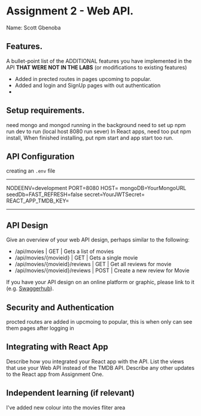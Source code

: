# Assignment 2 - Web API.

Name: Scott Gbenoba

## Features.

A bullet-point list of the ADDITIONAL features you have implemented in the API **THAT WERE NOT IN THE LABS** (or modifications to existing features)

 + Added in prected routes in pages upcoming to popular. 
 + Added and login and SignUp pages with out authentication
 + 

## Setup requirements.

need mongo and mongod running in the background
need to set up npm run dev to run (local host 8080 run sever)
In React apps, need too put npm install, When finished installing, put npm start and app start too run.

## API Configuration

 creating an `.env` file 

______________________
NODEENV=development
PORT=8080
HOST=
mongoDB=YourMongoURL
seedDb=FAST_REFRESH=false
secret=YourJWTSecret= REACT_APP_TMDB_KEY=
______________________

## API Design
Give an overview of your web API design, perhaps similar to the following: 

- /api/movies | GET | Gets a list of movies 
- /api/movies/{movieid} | GET | Gets a single movie 
- /api/movies/{movieid}/reviews | GET | Get all reviews for movie 
- /api/movies/{movieid}/reviews | POST | Create a new review for Movie 

If you have your API design on an online platform or graphic, please link to it (e.g. [Swaggerhub](https://app.swaggerhub.com/)).

## Security and Authentication

procted routes are added in upcmoing to popular, this is when only can see them pages after logging in

## Integrating with React App

Describe how you integrated your React app with the API. List the views that use your Web API instead of the TMDB API. Describe any other updates to the React app from Assignment One.

## Independent learning (if relevant)

I've added new colour into the movies fliter area